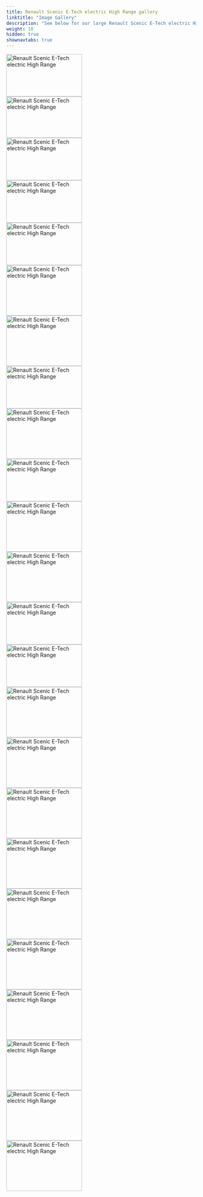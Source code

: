 ```yaml
---
title: Renault Scenic E-Tech electric High Range gallery
linktitle: "Image Gallery"
description: "See below for our large Renault Scenic E-Tech electric High Range image gallery. Click pictures for high-resolution versions."
weight: 10
hidden: true
shownavtabs: true
---
```

<!-- markdownlint-disable MD033 -->
<object type="image/svg+xml" data="../modelnavigation.svg"></object>
<div class="pswp-gallery pswp-grid-container" id ="my-gallery">
<div class="pswp-grid-item">
<a href="https://media.evkx.net/multimedia/models/renault/scenic/scenic_e-tech_electric_high_range/exterior_1.jpg"
data-pswp-src="https://media.evkx.net/multimedia/models/renault/scenic/scenic_e-tech_electric_high_range/exterior_1.jpg"
data-pswp-width="3000"
data-pswp-height="1687" 
target="_blank">
<img src="https://media.evkx.net/multimedia/models/renault/scenic/scenic_e-tech_electric_high_range/exterior_1_xst.jpg" alt="Renault Scenic E-Tech electric High Range" width="200px" height="112px" />
</a>
</div>
<div class="pswp-grid-item">
<a href="https://media.evkx.net/multimedia/models/renault/scenic/scenic_e-tech_electric_high_range/exterior_2.jpg"
data-pswp-src="https://media.evkx.net/multimedia/models/renault/scenic/scenic_e-tech_electric_high_range/exterior_2.jpg"
data-pswp-width="3000"
data-pswp-height="1638" 
target="_blank">
<img src="https://media.evkx.net/multimedia/models/renault/scenic/scenic_e-tech_electric_high_range/exterior_2_xst.jpg" alt="Renault Scenic E-Tech electric High Range" width="200px" height="109px" />
</a>
</div>
<div class="pswp-grid-item">
<a href="https://media.evkx.net/multimedia/models/renault/scenic/scenic_e-tech_electric_high_range/exterior_3.jpg"
data-pswp-src="https://media.evkx.net/multimedia/models/renault/scenic/scenic_e-tech_electric_high_range/exterior_3.jpg"
data-pswp-width="3000"
data-pswp-height="1683" 
target="_blank">
<img src="https://media.evkx.net/multimedia/models/renault/scenic/scenic_e-tech_electric_high_range/exterior_3_xst.jpg" alt="Renault Scenic E-Tech electric High Range" width="200px" height="112px" />
</a>
</div>
<div class="pswp-grid-item">
<a href="https://media.evkx.net/multimedia/models/renault/scenic/scenic_e-tech_electric_high_range/exterior_4.jpg"
data-pswp-src="https://media.evkx.net/multimedia/models/renault/scenic/scenic_e-tech_electric_high_range/exterior_4.jpg"
data-pswp-width="3000"
data-pswp-height="1690" 
target="_blank">
<img src="https://media.evkx.net/multimedia/models/renault/scenic/scenic_e-tech_electric_high_range/exterior_4_xst.jpg" alt="Renault Scenic E-Tech electric High Range" width="200px" height="112px" />
</a>
</div>
<div class="pswp-grid-item">
<a href="https://media.evkx.net/multimedia/models/renault/scenic/scenic_e-tech_electric_high_range/exterior_5.jpg"
data-pswp-src="https://media.evkx.net/multimedia/models/renault/scenic/scenic_e-tech_electric_high_range/exterior_5.jpg"
data-pswp-width="3000"
data-pswp-height="1686" 
target="_blank">
<img src="https://media.evkx.net/multimedia/models/renault/scenic/scenic_e-tech_electric_high_range/exterior_5_xst.jpg" alt="Renault Scenic E-Tech electric High Range" width="200px" height="112px" />
</a>
</div>
<div class="pswp-grid-item">
<a href="https://media.evkx.net/multimedia/models/renault/scenic/scenic_e-tech_electric_high_range/frontseats_1.jpg"
data-pswp-src="https://media.evkx.net/multimedia/models/renault/scenic/scenic_e-tech_electric_high_range/frontseats_1.jpg"
data-pswp-width="3000"
data-pswp-height="2001" 
target="_blank">
<img src="https://media.evkx.net/multimedia/models/renault/scenic/scenic_e-tech_electric_high_range/frontseats_1_xst.jpg" alt="Renault Scenic E-Tech electric High Range" width="200px" height="133px" />
</a>
</div>
<div class="pswp-grid-item">
<a href="https://media.evkx.net/multimedia/models/renault/scenic/scenic_e-tech_electric_high_range/frontseats_2.jpg"
data-pswp-src="https://media.evkx.net/multimedia/models/renault/scenic/scenic_e-tech_electric_high_range/frontseats_2.jpg"
data-pswp-width="3000"
data-pswp-height="2001" 
target="_blank">
<img src="https://media.evkx.net/multimedia/models/renault/scenic/scenic_e-tech_electric_high_range/frontseats_2_xst.jpg" alt="Renault Scenic E-Tech electric High Range" width="200px" height="133px" />
</a>
</div>
<div class="pswp-grid-item">
<a href="https://media.evkx.net/multimedia/models/renault/scenic/scenic_e-tech_electric_high_range/headlights_1.jpg"
data-pswp-src="https://media.evkx.net/multimedia/models/renault/scenic/scenic_e-tech_electric_high_range/headlights_1.jpg"
data-pswp-width="3000"
data-pswp-height="1687" 
target="_blank">
<img src="https://media.evkx.net/multimedia/models/renault/scenic/scenic_e-tech_electric_high_range/headlights_1_xst.jpg" alt="Renault Scenic E-Tech electric High Range" width="200px" height="112px" />
</a>
</div>
<div class="pswp-grid-item">
<a href="https://media.evkx.net/multimedia/models/renault/scenic/scenic_e-tech_electric_high_range/headlights_2.jpg"
data-pswp-src="https://media.evkx.net/multimedia/models/renault/scenic/scenic_e-tech_electric_high_range/headlights_2.jpg"
data-pswp-width="3000"
data-pswp-height="2001" 
target="_blank">
<img src="https://media.evkx.net/multimedia/models/renault/scenic/scenic_e-tech_electric_high_range/headlights_2_xst.jpg" alt="Renault Scenic E-Tech electric High Range" width="200px" height="133px" />
</a>
</div>
<div class="pswp-grid-item">
<a href="https://media.evkx.net/multimedia/models/renault/scenic/scenic_e-tech_electric_high_range/interior_1.jpg"
data-pswp-src="https://media.evkx.net/multimedia/models/renault/scenic/scenic_e-tech_electric_high_range/interior_1.jpg"
data-pswp-width="3000"
data-pswp-height="1687" 
target="_blank">
<img src="https://media.evkx.net/multimedia/models/renault/scenic/scenic_e-tech_electric_high_range/interior_1_xst.jpg" alt="Renault Scenic E-Tech electric High Range" width="200px" height="112px" />
</a>
</div>
<div class="pswp-grid-item">
<a href="https://media.evkx.net/multimedia/models/renault/scenic/scenic_e-tech_electric_high_range/interior_2.jpg"
data-pswp-src="https://media.evkx.net/multimedia/models/renault/scenic/scenic_e-tech_electric_high_range/interior_2.jpg"
data-pswp-width="3000"
data-pswp-height="2001" 
target="_blank">
<img src="https://media.evkx.net/multimedia/models/renault/scenic/scenic_e-tech_electric_high_range/interior_2_xst.jpg" alt="Renault Scenic E-Tech electric High Range" width="200px" height="133px" />
</a>
</div>
<div class="pswp-grid-item">
<a href="https://media.evkx.net/multimedia/models/renault/scenic/scenic_e-tech_electric_high_range/interior_3.jpg"
data-pswp-src="https://media.evkx.net/multimedia/models/renault/scenic/scenic_e-tech_electric_high_range/interior_3.jpg"
data-pswp-width="3000"
data-pswp-height="2001" 
target="_blank">
<img src="https://media.evkx.net/multimedia/models/renault/scenic/scenic_e-tech_electric_high_range/interior_3_xst.jpg" alt="Renault Scenic E-Tech electric High Range" width="200px" height="133px" />
</a>
</div>
<div class="pswp-grid-item">
<a href="https://media.evkx.net/multimedia/models/renault/scenic/scenic_e-tech_electric_high_range/main_1.jpg"
data-pswp-src="https://media.evkx.net/multimedia/models/renault/scenic/scenic_e-tech_electric_high_range/main_1.jpg"
data-pswp-width="3000"
data-pswp-height="1689" 
target="_blank">
<img src="https://media.evkx.net/multimedia/models/renault/scenic/scenic_e-tech_electric_high_range/main_1_xst.jpg" alt="Renault Scenic E-Tech electric High Range" width="200px" height="112px" />
</a>
</div>
<div class="pswp-grid-item">
<a href="https://media.evkx.net/multimedia/models/renault/scenic/scenic_e-tech_electric_high_range/rearlights_1.jpg"
data-pswp-src="https://media.evkx.net/multimedia/models/renault/scenic/scenic_e-tech_electric_high_range/rearlights_1.jpg"
data-pswp-width="3000"
data-pswp-height="1687" 
target="_blank">
<img src="https://media.evkx.net/multimedia/models/renault/scenic/scenic_e-tech_electric_high_range/rearlights_1_xst.jpg" alt="Renault Scenic E-Tech electric High Range" width="200px" height="112px" />
</a>
</div>
<div class="pswp-grid-item">
<a href="https://media.evkx.net/multimedia/models/renault/scenic/scenic_e-tech_electric_high_range/roof_1.jpg"
data-pswp-src="https://media.evkx.net/multimedia/models/renault/scenic/scenic_e-tech_electric_high_range/roof_1.jpg"
data-pswp-width="3000"
data-pswp-height="2001" 
target="_blank">
<img src="https://media.evkx.net/multimedia/models/renault/scenic/scenic_e-tech_electric_high_range/roof_1_xst.jpg" alt="Renault Scenic E-Tech electric High Range" width="200px" height="133px" />
</a>
</div>
<div class="pswp-grid-item">
<a href="https://media.evkx.net/multimedia/models/renault/scenic/scenic_e-tech_electric_high_range/roof_2.jpg"
data-pswp-src="https://media.evkx.net/multimedia/models/renault/scenic/scenic_e-tech_electric_high_range/roof_2.jpg"
data-pswp-width="3000"
data-pswp-height="2001" 
target="_blank">
<img src="https://media.evkx.net/multimedia/models/renault/scenic/scenic_e-tech_electric_high_range/roof_2_xst.jpg" alt="Renault Scenic E-Tech electric High Range" width="200px" height="133px" />
</a>
</div>
<div class="pswp-grid-item">
<a href="https://media.evkx.net/multimedia/models/renault/scenic/scenic_e-tech_electric_high_range/screens_1.jpg"
data-pswp-src="https://media.evkx.net/multimedia/models/renault/scenic/scenic_e-tech_electric_high_range/screens_1.jpg"
data-pswp-width="3000"
data-pswp-height="2001" 
target="_blank">
<img src="https://media.evkx.net/multimedia/models/renault/scenic/scenic_e-tech_electric_high_range/screens_1_xst.jpg" alt="Renault Scenic E-Tech electric High Range" width="200px" height="133px" />
</a>
</div>
<div class="pswp-grid-item">
<a href="https://media.evkx.net/multimedia/models/renault/scenic/scenic_e-tech_electric_high_range/screens_2.jpg"
data-pswp-src="https://media.evkx.net/multimedia/models/renault/scenic/scenic_e-tech_electric_high_range/screens_2.jpg"
data-pswp-width="3000"
data-pswp-height="2001" 
target="_blank">
<img src="https://media.evkx.net/multimedia/models/renault/scenic/scenic_e-tech_electric_high_range/screens_2_xst.jpg" alt="Renault Scenic E-Tech electric High Range" width="200px" height="133px" />
</a>
</div>
<div class="pswp-grid-item">
<a href="https://media.evkx.net/multimedia/models/renault/scenic/scenic_e-tech_electric_high_range/secondrowseats_1.jpg"
data-pswp-src="https://media.evkx.net/multimedia/models/renault/scenic/scenic_e-tech_electric_high_range/secondrowseats_1.jpg"
data-pswp-width="3000"
data-pswp-height="2001" 
target="_blank">
<img src="https://media.evkx.net/multimedia/models/renault/scenic/scenic_e-tech_electric_high_range/secondrowseats_1_xst.jpg" alt="Renault Scenic E-Tech electric High Range" width="200px" height="133px" />
</a>
</div>
<div class="pswp-grid-item">
<a href="https://media.evkx.net/multimedia/models/renault/scenic/scenic_e-tech_electric_high_range/secondrowseats_2.jpg"
data-pswp-src="https://media.evkx.net/multimedia/models/renault/scenic/scenic_e-tech_electric_high_range/secondrowseats_2.jpg"
data-pswp-width="3000"
data-pswp-height="2001" 
target="_blank">
<img src="https://media.evkx.net/multimedia/models/renault/scenic/scenic_e-tech_electric_high_range/secondrowseats_2_xst.jpg" alt="Renault Scenic E-Tech electric High Range" width="200px" height="133px" />
</a>
</div>
<div class="pswp-grid-item">
<a href="https://media.evkx.net/multimedia/models/renault/scenic/scenic_e-tech_electric_high_range/trunk_1.jpg"
data-pswp-src="https://media.evkx.net/multimedia/models/renault/scenic/scenic_e-tech_electric_high_range/trunk_1.jpg"
data-pswp-width="3000"
data-pswp-height="2001" 
target="_blank">
<img src="https://media.evkx.net/multimedia/models/renault/scenic/scenic_e-tech_electric_high_range/trunk_1_xst.jpg" alt="Renault Scenic E-Tech electric High Range" width="200px" height="133px" />
</a>
</div>
<div class="pswp-grid-item">
<a href="https://media.evkx.net/multimedia/models/renault/scenic/scenic_e-tech_electric_high_range/trunk_2.jpg"
data-pswp-src="https://media.evkx.net/multimedia/models/renault/scenic/scenic_e-tech_electric_high_range/trunk_2.jpg"
data-pswp-width="3000"
data-pswp-height="2001" 
target="_blank">
<img src="https://media.evkx.net/multimedia/models/renault/scenic/scenic_e-tech_electric_high_range/trunk_2_xst.jpg" alt="Renault Scenic E-Tech electric High Range" width="200px" height="133px" />
</a>
</div>
<div class="pswp-grid-item">
<a href="https://media.evkx.net/multimedia/models/renault/scenic/scenic_e-tech_electric_high_range/trunk_3.jpg"
data-pswp-src="https://media.evkx.net/multimedia/models/renault/scenic/scenic_e-tech_electric_high_range/trunk_3.jpg"
data-pswp-width="3000"
data-pswp-height="2001" 
target="_blank">
<img src="https://media.evkx.net/multimedia/models/renault/scenic/scenic_e-tech_electric_high_range/trunk_3_xst.jpg" alt="Renault Scenic E-Tech electric High Range" width="200px" height="133px" />
</a>
</div>
<div class="pswp-grid-item">
<a href="https://media.evkx.net/multimedia/models/renault/scenic/scenic_e-tech_electric_high_range/wheels_1.jpg"
data-pswp-src="https://media.evkx.net/multimedia/models/renault/scenic/scenic_e-tech_electric_high_range/wheels_1.jpg"
data-pswp-width="3000"
data-pswp-height="2001" 
target="_blank">
<img src="https://media.evkx.net/multimedia/models/renault/scenic/scenic_e-tech_electric_high_range/wheels_1_xst.jpg" alt="Renault Scenic E-Tech electric High Range" width="200px" height="133px" />
</a>
</div>
</div>
<script type="module">
  import PhotoSwipeLightbox from '/js/photoswipe-lightbox.esm.js';
    const lightbox = new PhotoSwipeLightbox({
       gallery: '#my-gallery',
        children: 'a',
        pswpModule: () => import('/js/photoswipe.esm.js')
    });
lightbox.init();
</script>
